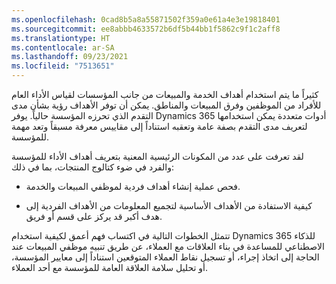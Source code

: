 ```yaml
---
ms.openlocfilehash: 0cad8b5a8a55871502f359a0e61a4e3e19818401
ms.sourcegitcommit: ee8abbb4633572b6df5b44bb1f5862c9f1c2aff8
ms.translationtype: HT
ms.contentlocale: ar-SA
ms.lasthandoff: 09/23/2021
ms.locfileid: "7513651"
---
```

كثيراً ما يتم استخدام أهداف الخدمة والمبيعات من جانب المؤسسات لقياس الأداء العام للأفراد من الموظفين وفرق المبيعات والمناطق. يمكن أن توفر الأهداف رؤية بشأن مدى التقدم الذي تحرزه المؤسسة حالياً. يوفر Dynamics 365 أدوات متعددة يمكن استخدامها لتعريف مدى التقدم بصفة عامة وتعقبه استناداً إلى مقاييس معرفة مسبقاً وتعد مهمة للمؤسسة.

لقد تعرفت على عدد من المكونات الرئيسية المعنية بتعريف أهداف الأداء للمؤسسة والفرد في ضوء كتالوج المنتجات، بما في ذلك:

-   فحص عملية إنشاء أهداف فردية لموظفي المبيعات والخدمة.

-   كيفية الاستفادة من الأهداف الأساسية لتجميع المعلومات من الأهداف الفردية إلى هدف أكبر قد يركز على قسم أو فريق.

تتمثل الخطوات التالية في اكتساب فهم أعمق لكيفية استخدام Dynamics 365 للذكاء الاصطناعي للمساعدة في بناء العلاقات مع العملاء، عن طريق تنبيه موظفي المبيعات عند الحاجة إلى اتخاذ إجراء، أو تسجيل نقاط العملاء المتوقعين استناداً إلى معايير المؤسسة، أو تحليل سلامة العلاقة العامة للمؤسسة مع أحد العملاء.
